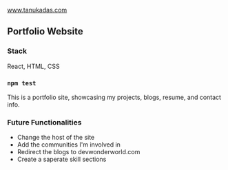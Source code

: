 www.tanukadas.com

## Portfolio Website


### Stack

React, HTML, CSS

### `npm test`

This is a portfolio site, showcasing my projects, blogs, resume, and contact info.

### Future Functionalities
- Change the host of the site
- Add the communities I'm involved in
- Redirect the blogs to devwonderworld.com
- Create a saperate skill sections

